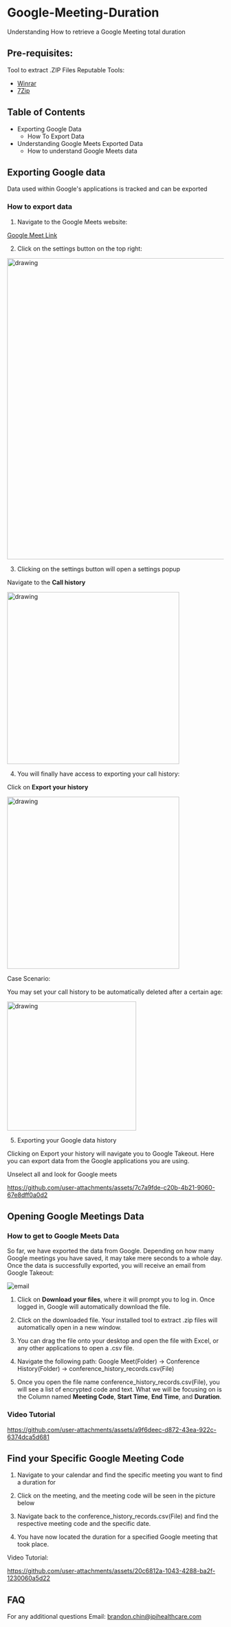 # Google-Meeting-Duration
Understanding How to retrieve a Google Meeting total duration

## Pre-requisites:
Tool to extract .ZIP Files
Reputable Tools:
- [Winrar](https://www.win-rar.com/download.html?&L=0)
- [7Zip](https://www.7-zip.org/download.html)

## Table of Contents
- Exporting Google Data
    - How To Export Data
- Understanding Google Meets Exported Data
    - How to understand Google Meets data 

## Exporting Google data

Data used within Google's applications is tracked and can be exported

### How to export data

1. Navigate to the Google Meets website:

[Google Meet Link](https://meet.google.com/)
  
2. Click on the settings button on the top right:

<img src="https://github.com/user-attachments/assets/1150a368-ab25-4557-a2b2-796352299ccc" alt="drawing" width="700"/>

3. Clicking on the settings button will open a settings popup

Navigate to the **Call history**

<img src="https://github.com/user-attachments/assets/ac6d159e-6398-47b2-bc7d-96cd97b20a37" alt="drawing" width="400"/>

4. You will finally have access to exporting your call history:

Click on **Export your history**

<img src="https://github.com/user-attachments/assets/cfdc31ad-ba56-4e95-8402-d340adfecc7d" alt="drawing" width="400"/>

Case Scenario:

You may set your call history to be automatically deleted after a certain age:

<img src="https://github.com/user-attachments/assets/808e52b9-c3ac-430a-8e87-30858b835c13" alt="drawing" width="300"/>

5. Exporting your Google data history

Clicking on Export your history will navigate you to Google Takeout.
Here you can export data from the Google applications you are using.

Unselect all and look for Google meets

https://github.com/user-attachments/assets/7c7a9fde-c20b-4b21-9060-67e8dff0a0d2

## Opening Google Meetings Data

### How to get to Google Meets Data

So far, we have exported the data from Google. Depending on how many Google meetings you have saved, it may take mere seconds to a whole day.
Once the data is successfully exported, you will receive an email from Google Takeout:

![email](https://github.com/user-attachments/assets/8264e0c9-484b-48b5-b21b-8ee97f473574)

1. Click on **Download your files**, where it will prompt you to log in. Once logged in, Google will automatically download the file.

2. Click on the downloaded file. Your installed tool to extract .zip files will automatically open in a new window.

3. You can drag the file onto your desktop and open the file with Excel, or any other applications to open a .csv file.

4. Navigate the following path: Google Meet(Folder) -> Conference History(Folder) -> conference_history_records.csv(File)

5. Once you open the file name conference_history_records.csv(File), you will see a list of encrypted code and text.
What we will be focusing on is the Column named **Meeting Code**, **Start Time**, **End Time**, and **Duration**.

### Video Tutorial

https://github.com/user-attachments/assets/a9f6deec-d872-43ea-922c-6374dca5d681

## Find your Specific Google Meeting Code

1. Navigate to your calendar and find the specific meeting you want to find a duration for

2. Click on the meeting, and the meeting code will be seen in the picture below
  
3. Navigate back to the conference_history_records.csv(File) and find the respective meeting code and the specific date.

4. You have now located the duration for a specified Google meeting that took place.

Video Tutorial:

https://github.com/user-attachments/assets/20c6812a-1043-4288-ba2f-1230060a5d22

## FAQ

For any additional questions Email: brandon.chin@jpihealthcare.com



